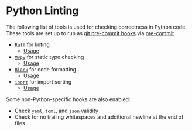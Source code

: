 # Python Linting

The following list of tools is used for checking correctness in Python code.
These tools are set up to run as [git pre-commit hooks](https://pre-commit.com/)
via [pre-commit](https://github.com/pre-commit/pre-commit).

- [`Ruff`](https://github.com/astral-sh/ruff) for linting
  - [Usage](https://github.com/astral-sh/ruff#usage)
- [`Mypy`](https://github.com/python/mypy) for static type checking
  - [Usage](https://github.com/python/mypy#quick-start)
- [`Black`](https://github.com/psf/black) for code formatting
  - [Usage](https://github.com/psf/black#usage)
- [`isort`](https://github.com/PyCQA/isort) for import sorting
  - [Usage](https://github.com/PyCQA/isort#using-isort)

Some non-Python-specific hooks are also enabled:

- Check `yaml`, `toml`, and `json` validity
- Check for no trailing whitespaces and additional newline at the end of files
